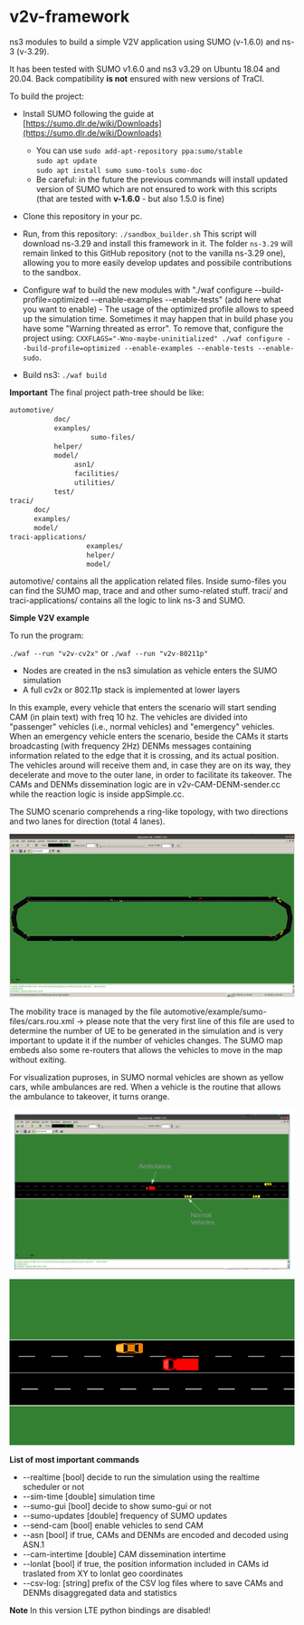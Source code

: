 # v2v-framework

ns3 modules to build a simple V2V application using SUMO (v-1.6.0) and ns-3 (v-3.29).

It has been tested with SUMO v1.6.0 and ns3 v3.29 on Ubuntu 18.04 and 20.04.
Back compatibility **is not** ensured with new versions of TraCI.

To build the project:
* Install SUMO following the guide at [https://sumo.dlr.de/wiki/Downloads](https://sumo.dlr.de/wiki/Downloads)
    * You can use 
    	`sudo add-apt-repository ppa:sumo/stable`  
    	`sudo apt update`  
    	`sudo apt install sumo sumo-tools sumo-doc`  
    * Be careful: in the future the previous commands will install updated version of SUMO which are not ensured to work with this scripts (that are tested with **v-1.6.0** - but also 1.5.0 is fine)

* Clone this repository in your pc.

* Run, from this repository:
`./sandbox_builder.sh`
This script will download ns-3.29 and install this framework in it. The folder `ns-3.29` will remain linked to this GitHub repository (not to the vanilla ns-3.29 one), allowing you to more easily develop updates and possibile contributions to the sandbox.
    
* Configure waf to build the new modules with "<ns3-folder>./waf configure --build-profile=optimized --enable-examples --enable-tests" (add here what you want to enable) - The usage of the optimized profile allows to speed up the simulation time.
Sometimes it may happen that in build phase you have some "Warning threated as error". To remove that, configure the project using:
`CXXFLAGS="-Wno-maybe-uninitialized" ./waf configure --build-profile=optimized --enable-examples --enable-tests --enable-sudo`.

* Build ns3:
`./waf build`


**Important**
The final project path-tree should be like:

    automotive/
               doc/
               examples/
                        sumo-files/
               helper/
               model/
                    asn1/
                    facilities/
                    utilities/
               test/
    traci/
          doc/
          examples/
          model/
    traci-applications/
                       examples/
                       helper/
                       model/

automotive/ contains all the application related files. Inside sumo-files you can find the SUMO map, trace and and other sumo-related stuff.
traci/ and traci-applications/ contains all the logic to link ns-3 and SUMO.


**Simple V2V example**

To run the program:

`./waf --run "v2v-cv2x"` or
`./waf --run "v2v-80211p"`


*  Nodes are created in the ns3 simulation as vehicle enters the SUMO simulation
*  A full cv2x or 802.11p stack is implemented at lower layers

In this example, every vehicle that enters the scenario will start sending CAM (in plain text) with freq 10 hz. The vehicles are divided into "passenger" vehicles (i.e., normal vehicles) and "emergency" vehicles. When an emergency vehicle enters the scenario, beside the CAMs it starts broadcasting (with frequency 2Hz) DENMs messages containing information related to the edge that it is crossing, and its actual position. The vehicles around will receive them and, in case they are on its way, they decelerate and move to the outer lane, in order to facilitate its takeover. 
The CAMs and DENMs dissemination logic are in v2v-CAM-DENM-sender.cc while the reaction logic is inside appSimple.cc.

The SUMO scenario comprehends a ring-like topology, with two directions and two lanes for direction (total 4 lanes). 

![](img/img1.png)

The mobility trace is managed by the file automotive/example/sumo-files/cars.rou.xml -> please note that the very first line of this file are used to determine the number of UE to be generated in the simulation and is very important to update it if the number of vehicles changes.
The SUMO map embeds also some re-routers that allows the vehicles to move in the map without exiting.

For visualization puproses, in SUMO normal vehicles are shown as yellow cars, while ambulances are red. When a vehicle is the routine that allows the ambulance to takeover, it turns orange.

![](img/img2.png)

![](img/img3.png)


**List of most important commands**
* --realtime				           [bool] decide to run the simulation using the realtime scheduler or not
* --sim-time                   [double] simulation time
* --sumo-gui                   [bool] decide to show sumo-gui or not
* --sumo-updates 			         [double] frequency of SUMO updates
* --send-cam 				           [bool] enable vehicles to send CAM
* --asn                        [bool] if true, CAMs and DENMs are encoded and decoded using ASN.1 
* --cam-intertime              [double] CAM dissemination intertime
* --lonlat					   [bool] if true, the position information included in CAMs id traslated from XY to lonlat geo coordinates
* --csv-log:              [string] prefix of the CSV log files where to save CAMs and DENMs disaggregated data and statistics

**Note**
In this version LTE python bindings are disabled!
